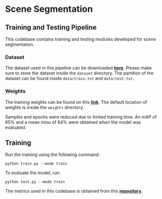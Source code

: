 # Scene Segmentation

## Training and Testing Pipeline

This codebase contains training and testing modules developed for scene segmentation.

### Dataset

The dataset used in this pipeline can be downloaded **[here](https://drive.google.com/file/d/1oZSOkd4lFmbY205VKQ9aPv1Hz3T_-N6e/view?usp=sharing)**. Please make sure to store the dataset inside the `dataset` directory. The partition of the dataset can be found inside `data/train.txt` and `data/test.txt`.

### Weights

The training weights can be found on this **[link](https://drive.google.com/file/d/1YfSpdh6uVjydiVl01f-Gavv9JM4VGt-s/view?usp=sharing)**. The default location of weights is inside the `weights` directory. 

Samples and epochs were reduced due to limited training time. An mAP of 65% and a mean miou of 64% were obtained when the model was evaluated.

## Training

Run the training using the following command:

```
python train.py --mode train
```

To evaluate the model, run:

```
python test.py --mode train
```

The metrics used in this codebase is obtained from this **[repository](https://github.com/eluv-io/elv-ml-challenge)**.
